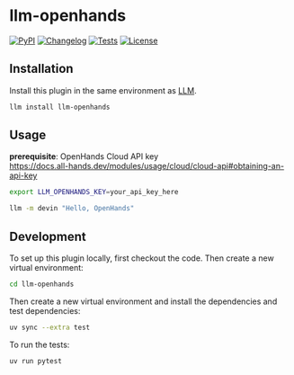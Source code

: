 # llm-openhands

[![PyPI](https://img.shields.io/pypi/v/llm-openhands.svg)](https://pypi.org/project/llm-openhands/)
[![Changelog](https://img.shields.io/github/v/release/ftnext/llm-openhands?include_prereleases&label=changelog)](https://github.com/ftnext/llm-openhands/releases)
[![Tests](https://github.com/ftnext/llm-openhands/actions/workflows/test.yml/badge.svg)](https://github.com/ftnext/llm-openhands/actions/workflows/test.yml)
[![License](https://img.shields.io/badge/license-Apache%202.0-blue.svg)](https://github.com/ftnext/llm-openhands/blob/main/LICENSE)



## Installation

Install this plugin in the same environment as [LLM](https://llm.datasette.io/).
```bash
llm install llm-openhands
```
## Usage

**prerequisite**: OpenHands Cloud API key  
https://docs.all-hands.dev/modules/usage/cloud/cloud-api#obtaining-an-api-key

```bash
export LLM_OPENHANDS_KEY=your_api_key_here

llm -m devin "Hello, OpenHands"
```

## Development

To set up this plugin locally, first checkout the code. Then create a new virtual environment:
```bash
cd llm-openhands
```
Then create a new virtual environment and install the dependencies and test dependencies:
```bash
uv sync --extra test
```
To run the tests:
```bash
uv run pytest
```
